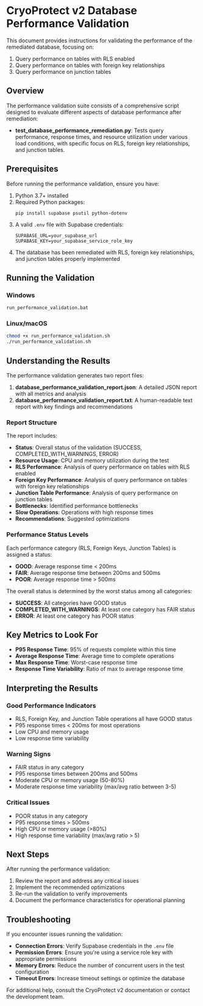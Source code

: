 # CryoProtect v2 Database Performance Validation

This document provides instructions for validating the performance of the remediated database, focusing on:

1. Query performance on tables with RLS enabled
2. Query performance on tables with foreign key relationships
3. Query performance on junction tables

## Overview

The performance validation suite consists of a comprehensive script designed to evaluate different aspects of database performance after remediation:

- **test_database_performance_remediation.py**: Tests query performance, response times, and resource utilization under various load conditions, with specific focus on RLS, foreign key relationships, and junction tables.

## Prerequisites

Before running the performance validation, ensure you have:

1. Python 3.7+ installed
2. Required Python packages:
   ```
   pip install supabase psutil python-dotenv
   ```
3. A valid `.env` file with Supabase credentials:
   ```
   SUPABASE_URL=your_supabase_url
   SUPABASE_KEY=your_supabase_service_role_key
   ```
4. The database has been remediated with RLS, foreign key relationships, and junction tables properly implemented

## Running the Validation

### Windows

```bash
run_performance_validation.bat
```

### Linux/macOS

```bash
chmod +x run_performance_validation.sh
./run_performance_validation.sh
```

## Understanding the Results

The performance validation generates two report files:

1. **database_performance_validation_report.json**: A detailed JSON report with all metrics and analysis
2. **database_performance_validation_report.txt**: A human-readable text report with key findings and recommendations

### Report Structure

The report includes:

- **Status**: Overall status of the validation (SUCCESS, COMPLETED_WITH_WARNINGS, ERROR)
- **Resource Usage**: CPU and memory utilization during the test
- **RLS Performance**: Analysis of query performance on tables with RLS enabled
- **Foreign Key Performance**: Analysis of query performance on tables with foreign key relationships
- **Junction Table Performance**: Analysis of query performance on junction tables
- **Bottlenecks**: Identified performance bottlenecks
- **Slow Operations**: Operations with high response times
- **Recommendations**: Suggested optimizations

### Performance Status Levels

Each performance category (RLS, Foreign Keys, Junction Tables) is assigned a status:

- **GOOD**: Average response time < 200ms
- **FAIR**: Average response time between 200ms and 500ms
- **POOR**: Average response time > 500ms

The overall status is determined by the worst status among all categories:
- **SUCCESS**: All categories have GOOD status
- **COMPLETED_WITH_WARNINGS**: At least one category has FAIR status
- **ERROR**: At least one category has POOR status

## Key Metrics to Look For

- **P95 Response Time**: 95% of requests complete within this time
- **Average Response Time**: Average time to complete operations
- **Max Response Time**: Worst-case response time
- **Response Time Variability**: Ratio of max to average response time

## Interpreting the Results

### Good Performance Indicators

- RLS, Foreign Key, and Junction Table operations all have GOOD status
- P95 response times < 200ms for most operations
- Low CPU and memory usage
- Low response time variability

### Warning Signs

- FAIR status in any category
- P95 response times between 200ms and 500ms
- Moderate CPU or memory usage (50-80%)
- Moderate response time variability (max/avg ratio between 3-5)

### Critical Issues

- POOR status in any category
- P95 response times > 500ms
- High CPU or memory usage (>80%)
- High response time variability (max/avg ratio > 5)

## Next Steps

After running the performance validation:

1. Review the report and address any critical issues
2. Implement the recommended optimizations
3. Re-run the validation to verify improvements
4. Document the performance characteristics for operational planning

## Troubleshooting

If you encounter issues running the validation:

- **Connection Errors**: Verify Supabase credentials in the `.env` file
- **Permission Errors**: Ensure you're using a service role key with appropriate permissions
- **Memory Errors**: Reduce the number of concurrent users in the test configuration
- **Timeout Errors**: Increase timeout settings or optimize the database

For additional help, consult the CryoProtect v2 documentation or contact the development team.